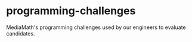# programming-challenges
MediaMath's programming challenges used by our engineers to evaluate candidates.
